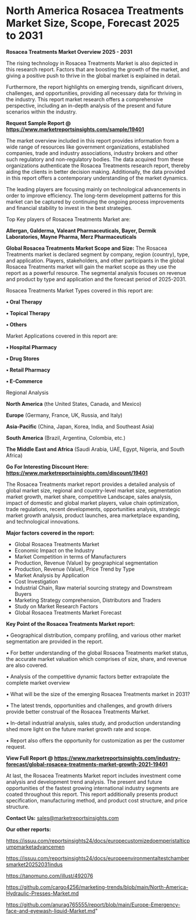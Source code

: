 # North America Rosacea Treatments Market Size, Scope, Forecast 2025 to 2031

<Strong> Rosacea Treatments Market Overview 2025 - 2031</strong>

The rising technology in Rosacea Treatments Market is also depicted in this research report. Factors that are boosting the growth of the market, and giving a positive push to thrive in the global market is explained in detail.

Furthermore, the report highlights on emerging trends, significant drivers, challenges, and opportunities, providing all necessary data for thriving in the industry. This report market research offers a comprehensive perspective, including an in-depth analysis of the present and future scenarios within the industry.

<strong>Request Sample Report @ <a href=https://www.marketreportsinsights.com/sample/19401>https://www.marketreportsinsights.com/sample/19401</a></strong>

The market overview included in this report provides information from a wide range of resources like government organizations, established companies, trade and industry associations, industry brokers and other such regulatory and non-regulatory bodies. The data acquired from these organizations authenticate the Rosacea Treatments research report, thereby aiding the clients in better decision making. Additionally, the data provided in this report offers a contemporary understanding of the market dynamics.

The leading players are focusing mainly on technological advancements in order to improve efficiency. The long-term development patterns for this market can be captured by continuing the ongoing process improvements and financial stability to invest in the best strategies.

Top Key players of Rosacea Treatments Market are:

<strong>Allergan, Galderma, Valeant Pharmaceuticals, Bayer, Dermik Laboratories, Mayne Pharma, Merz Pharmaceuticals</strong>

<strong><b>Global Rosacea Treatments Market Scope and Size:</b></strong>
The Rosacea Treatments market is declared segment by company, region (country), type, and application. Players, stakeholders, and other participants in the global Rosacea Treatments market will gain the market scope as they use the report as a powerful resource. The segmental analysis focuses on revenue and product by type and application and the forecast period of 2025-2031.

Rosacea Treatments Market Types covered in this report are:

<strong>• Oral Therapy

• Topical Therapy

• Others</strong>

Market Applications covered in this report are:

<strong>• Hospital Pharmacy

• Drug Stores

• Retail Pharmacy

• E-Commerce</strong> 

Regional Analysis

<strong>North America</strong> (the United States, Canada, and Mexico)

<strong>Europe</strong> (Germany, France, UK, Russia, and Italy)

<strong>Asia-Pacific</strong> (China, Japan, Korea, India, and Southeast Asia)

<strong>South America</strong> (Brazil, Argentina, Colombia, etc.)

<strong>The Middle East and Africa</strong> (Saudi Arabia, UAE, Egypt, Nigeria, and South Africa)

<strong>Go For Interesting Discount Here: <a href=https://www.marketreportsinsights.com/discount/19401>https://www.marketreportsinsights.com/discount/19401</a></strong>

The Rosacea Treatments market report provides a detailed analysis of global market size, regional and country-level market size, segmentation market growth, market share, competitive Landscape, sales analysis, impact of domestic and global market players, value chain optimization, trade regulations, recent developments, opportunities analysis, strategic market growth analysis, product launches, area marketplace expanding, and technological innovations.

<strong><b>Major factors covered in the report:</b></strong>
<ul>
  <li>Global Rosacea Treatments Market </li>
  <li>Economic Impact on the Industry</li>
  <li>Market Competition in terms of Manufacturers</li>
  <li>Production, Revenue (Value) by geographical segmentation</li>
  <li>Production, Revenue (Value), Price Trend by Type</li>
  <li>Market Analysis by Application</li>
  <li>Cost Investigation</li>
  <li>Industrial Chain, Raw material sourcing strategy and Downstream Buyers</li>
  <li>Marketing Strategy comprehension, Distributors and Traders</li>
  <li>Study on Market Research Factors</li>
  <li>Global Rosacea Treatments Market Forecast</li>
</ul>

<strong><b>Key Point of the Rosacea Treatments Market report:</b></strong>

• Geographical distribution, company profiling, and various other market segmentation are provided in the report.

• For better understanding of the global Rosacea Treatments market status, the accurate market valuation which comprises of size, share, and revenue are also covered.

• Analysis of the competitive dynamic factors better extrapolate the complete market overview

• What will be the size of the emerging Rosacea Treatments market in 2031?

• The latest trends, opportunities and challenges, and growth drivers provide better construal of the Rosacea Treatments Market.

• In-detail industrial analysis, sales study, and production understanding shed more light on the future market growth rate and scope.

• Report also offers the opportunity for customization as per the customer request.

<strong><b>View Full Report @ <a href=https://www.marketreportsinsights.com/industry-forecast/global-rosacea-treatments-market-growth-2021-19401>https://www.marketreportsinsights.com/industry-forecast/global-rosacea-treatments-market-growth-2021-19401</a></b></strong>


At last, the Rosacea Treatments Market report includes investment come analysis and development trend analysis. The present and future opportunities of the fastest growing international industry segments are coated throughout this report. This report additionally presents product specification, manufacturing method, and product cost structure, and price structure.

<strong>Contact Us:</strong>
sales@marketreportsinsights.com

<strong>Our other reports:</strong>

<a href=https://issuu.com/reportsinsights24/docs/europecustomizedoemperistalticpumpmarketadvancemen>https://issuu.com/reportsinsights24/docs/europecustomizedoemperistalticpumpmarketadvancemen</a>

<a href=https://issuu.com/reportsinsights24/docs/europeenvironmentaltestchambersmarket20252031indus>https://issuu.com/reportsinsights24/docs/europeenvironmentaltestchambersmarket20252031indus</a>

<a href=https://tanomuno.com/illust/492076>https://tanomuno.com/illust/492076</a>

<a href=https://github.com/cargo4256/marketing-trends/blob/main/North-America-Hydraulic-Presses-Market.md>https://github.com/cargo4256/marketing-trends/blob/main/North-America-Hydraulic-Presses-Market.md</a>

<a href=https://github.com/anurag765555/report/blob/main/Europe-Emergency-face-and-eyewash-liquid-Market.md>https://github.com/anurag765555/report/blob/main/Europe-Emergency-face-and-eyewash-liquid-Market.md</a>"
